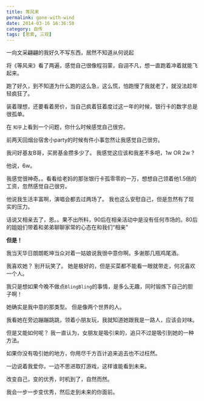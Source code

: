 ```yaml
---
title: 等风来
permalink: gone-with-wind
date: 2014-03-16 16:36:58
category: 自传
tags: [思索, 三观]
---
```


一向文采翩翩的我好久不写东西，居然不知道从何说起

将《等风来》看了两遍，感觉自己很像程羽蒙，自诩不凡，想一直跑着冲着就能飞起来。

跑了好久，到不知道为什么跑的这么急，这么慌，怕跑慢了我就老了，就没法趁年轻疯狂了。

装着理想，还要看着房价，当自己疯着狂着度过这一年的时候，银行卡的数字总是很孤单。

在 `知乎`上看到一个问题，你什么时候感觉自己很穷。

前两天回烟台宿舍小party的时候有件小事忽然让我感觉自己很穷。

我问好基友B哥，买房基金攒多少了。 我感觉这应该和我差不多吧，1w OR 2w ?

他说，6w。

我感觉很神奇。。看看给老妈的那张银行卡孤零零的一万，想想自己领着他1.5倍的工资，忽然感觉自己很穷。

他说我生活丰富啊，演唱会都去过两场了。 我也这么安慰自己，但是忽然有了现实的压力。

话说又相亲去了，恩。。果不出所料，90后在相亲活动中是没有任何市场的。80后的姐姐们带着和弟弟聊聊家常的心态在和我们“相亲”

**但是！**

我当天华日朗朗乾坤当众对着一姑娘说我很中意你啊。多谢那几瓶鸡尾酒。

我喜欢她？ 别开玩笑了。 她是极好的，但是买菜都不能看一眼就带走，何况喜欢一个人。

我只是想如果今晚不做点`BlingBling`的事情，是多么无趣，同时锻炼下自己的胆子啊！

她确实是我中意的那类型。 但是像两个世界的人。

我看她在旁边蹦蹦跳跳，领着小朋友玩，我就知道她跟我是一路人，应该会对味。

但是又能如何呢？  我一直认为，女朋友是吸引来的，追只不过是吸引到她的一种方法。

如果你没有吸引她的地方，你用尽千方百计追来追去也不过枉然。

一边说着我爱你，一边不思进取打游戏，这样谁能看到未来。

改变自己，变的优秀，时机到了，自然而然。

我会一步一步变优秀，然后走到未来的你面前。
